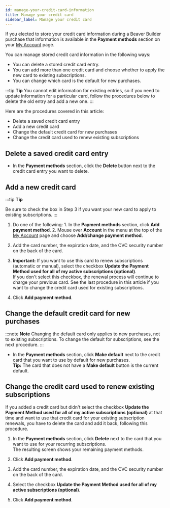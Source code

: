 ```yaml
---
id: manage-your-credit-card-information
title: Manage your credit card
sidebar_label: Manage your credit card
---
```


If you elected to store your credit card information during a Beaver Builder
purchase that information is available in the **Payment methods** section on
your [My Account](https://www.wpbeaverbuilder.com/my-account/) page.

You can manage stored credit card information in the following ways:

  * You can delete a stored credit card entry.
  * You can add more than one credit card and choose whether to apply the new card to existing subscriptions.
  * You can change which card is the default for new purchases.

:::tip **Tip**
You cannot edit information for existing entries, so if you need to
update information for a particular card, follow the procedures below to
delete the old entry and add a new one.
:::

Here are the procedures covered in this article:

  * Delete a saved credit card entry
  * Add a new credit card
  * Change the default credit card for new purchases
  * Change the credit card used to renew existing subscriptions

## Delete a saved credit card entry

  * In the **Payment methods** section, click the **Delete** button next to the credit card entry you want to delete.

## Add a new credit card

:::tip **Tip**

Be sure to check the box in Step 3 if you want your new card to apply
to existing subscriptions.
:::

  1. Do one of the following:
    1. In the **Payment methods** section, click **Add payment method**.
    2. Mouse over **Account** in the menu at the top of the [My Account](https://www.wpbeaverbuilder.com/my-account/) page and choose **Add/change payment method**.
  2. Add the card number, the expiration date, and the CVC security number on the back of the card.
  3. **Important:** If you want to use this card to renew subscriptions (automatic or manual), select the checkbox **Update the Payment Method used for all of my active subscriptions (optional)**.  
If you don't select this checkbox, the renewal process will continue to charge
your previous card. See the last procedure in this article if you want to
change the credit card used for existing subscriptions.

  4. Click **Add payment method**.

## Change the default credit card for new purchases

:::note **Note**
Changing the default card only applies to new purchases, not to
existing subscriptions. To change the default for subscriptions, see the next
procedure.
:::

  * In the **Payment methods** section, click **Make default** next to the credit card that you want to use by default for new purchases.  
**Tip:** The card that does not have a **Make default** button is the current
default.

## Change the credit card used to renew existing subscriptions

If you added a credit card but didn't select the checkbox **Update the Payment
Method used for all of my active subscriptions (optional)** at that time and
want to use that credit card for your existing subscription renewals, you have
to delete the card and add it back, following this procedure.

  1. In the **Payment methods** section, click **Delete** next to the card that you want to use for your recurring subscriptions.  
The resulting screen shows your remaining payment methods.

  2. Click **Add payment method**.
  3. Add the card number, the expiration date, and the CVC security number on the back of the card.
  4. Select the checkbox **Update the Payment Method used for all of my active subscriptions (optional)**.
  5. Click **Add payment method**.

